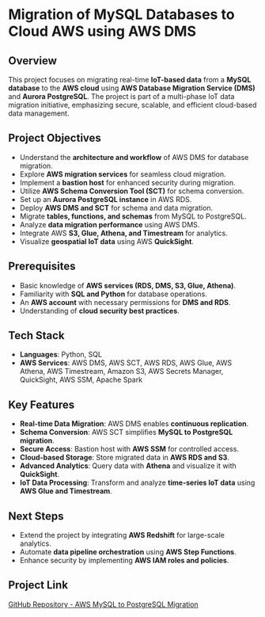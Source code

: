 # Migration of MySQL Databases to Cloud AWS using AWS DMS

## Overview

This project focuses on migrating real-time **IoT-based data** from a **MySQL database** to the **AWS cloud** using **AWS Database Migration Service (DMS)** and **Aurora PostgreSQL**. The project is part of a multi-phase IoT data migration initiative, emphasizing secure, scalable, and efficient cloud-based data management.

## Project Objectives

- Understand the **architecture and workflow** of AWS DMS for database migration.
- Explore **AWS migration services** for seamless cloud migration.
- Implement a **bastion host** for enhanced security during migration.
- Utilize **AWS Schema Conversion Tool (SCT)** for schema conversion.
- Set up an **Aurora PostgreSQL instance** in AWS RDS.
- Deploy **AWS DMS and SCT** for schema and data migration.
- Migrate **tables, functions, and schemas** from MySQL to PostgreSQL.
- Analyze **data migration performance** using AWS DMS.
- Integrate AWS **S3, Glue, Athena, and Timestream** for analytics.
- Visualize **geospatial IoT data** using AWS **QuickSight**.

## Prerequisites

- Basic knowledge of **AWS services (RDS, DMS, S3, Glue, Athena)**.
- Familiarity with **SQL and Python** for database operations.
- An **AWS account** with necessary permissions for **DMS and RDS**.
- Understanding of **cloud security best practices**.

## Tech Stack

- **Languages**: Python, SQL
- **AWS Services**: AWS DMS, AWS SCT, AWS RDS, AWS Glue, AWS Athena, AWS Timestream, Amazon S3, AWS Secrets Manager, QuickSight, AWS SSM, Apache Spark

## Key Features

- **Real-time Data Migration**: AWS DMS enables **continuous replication**.
- **Schema Conversion**: AWS SCT simplifies **MySQL to PostgreSQL migration**.
- **Secure Access**: Bastion host with **AWS SSM** for controlled access.
- **Cloud-based Storage**: Store migrated data in **AWS RDS and S3**.
- **Advanced Analytics**: Query data with **Athena** and visualize it with **QuickSight**.
- **IoT Data Processing**: Transform and analyze **time-series IoT data** using **AWS Glue and Timestream**.

## Next Steps

- Extend the project by integrating **AWS Redshift** for large-scale analytics.
- Automate **data pipeline orchestration** using **AWS Step Functions**.
- Enhance security by implementing **AWS IAM roles and policies**.

## Project Link
[GitHub Repository - AWS MySQL to PostgreSQL Migration](<[https://github.com/ProjectProRepo/Agentic-AI](https://www.projectpro.io/project-use-case/data-migration-project-for-migrating-from-mysql-to-aws-cloud)>)

